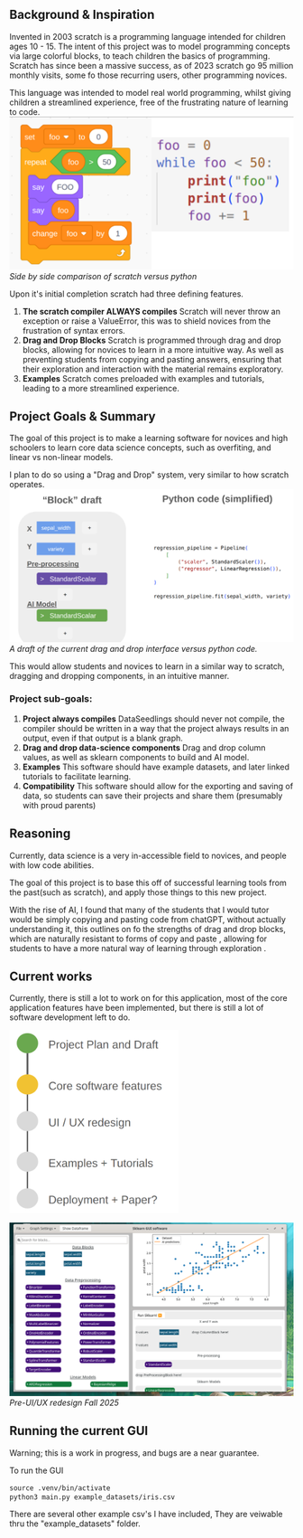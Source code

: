 ## Background & Inspiration

Invented in 2003 scratch is a programming language intended for children ages 10 - 15. The intent of this project was to model programming concepts via large colorful blocks, to teach children the basics of programming. Scratch has since been a massive success, as of 2023 scratch go 95 million monthly visits, some fo those recurring users, other programming novices. 

This language was intended to model real world programming, whilst giving children a streamlined experience, free of the frustrating nature of learning to code. 
![python versus scratch](images/python_scratch.png "Optional title text")
*Side by side comparison of scratch versus python*

Upon it's initial completion scratch had three defining features.
1. **The scratch compiler ALWAYS compiles** Scratch will never throw an exception or raise a ValueError, this was to shield novices from the frustration of syntax errors.
2. **Drag and Drop Blocks** Scratch is programmed through drag and drop blocks, allowing for novices to learn in a more intuitive way. As well as preventing students from copying and pasting answers, ensuring that their exploration and interaction with the material remains exploratory. 
3. **Examples** Scratch comes preloaded with examples and tutorials, leading to a more streamlined experience.    

##  Project Goals & Summary
The goal of this project is to make a learning software for novices and high schoolers to learn core data science concepts, such as overfiting, and linear vs non-linear models. 

I plan to do so using a "Drag and Drop" system, very similar to how scratch operates.
![blocks v python](images/blocks_vs_python.png "Optional title text")
*A draft of the current drag and drop interface versus python code.*

This would allow students and novices to learn in a similar way to scratch, dragging and dropping components, in an intuitive manner. 

### Project sub-goals:
1. **Project always compiles** DataSeedlings should never not compile, the compiler should be written in a way that the project always results in an output, even if that output is a blank graph. 
2. **Drag and drop data-science components** Drag and drop column values, as well as sklearn components to build and AI model. 
3. **Examples** This software should have example datasets, and later linked tutorials to facilitate learning. 
4. **Compatibility** This software should allow for the exporting and saving of data, so students can save their projects and share them (presumably with proud parents)

## Reasoning 
Currently, data science is a very in-accessible field to novices, and people with low code abilities. 

The goal of this project is to base this off of successful learning tools from the past(such as scratch), and apply those things to this new project. 

With the rise of AI, I found that many of the students that I would tutor would be simply copying and pasting code from chatGPT, without actually understanding it, this outlines on fo the strengths of drag and drop blocks, which are naturally resistant to forms of copy and paste , allowing for students to have a more natural way of learning through exploration . 


## Current works
Currently, there is still a lot to work on for this application, most of the core application features have been implemented, but there is still a lot of software development left to do. 

<img src="images/plan.png" alt="plan" width="300"/>


![blocks v python](images/full_app.png "Optional title text")
*Pre-UI/UX redesign Fall 2025*
## Running the current GUI
Warning; this is a work in progress, and bugs are a near guarantee. 

To run the GUI
```
source .venv/bin/activate
python3 main.py example_datasets/iris.csv
```
There are several other example csv's I have included, They are veiwable thru the "example_datasets" folder. 


